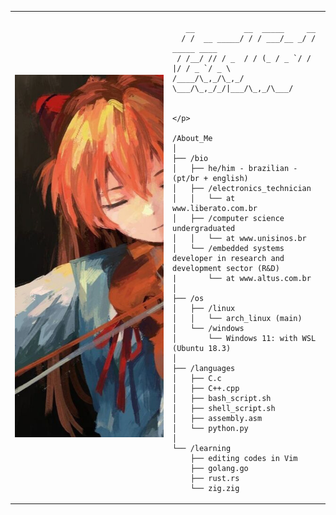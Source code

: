 <table>
  <tr>
    <td style="width: 50%;">
       <img src="https://github.com/RafaelVVolkmer/RafaelVVolkmer/blob/main/image.jpg" alt="Asuka" style="width: 200%; border: none;"/>
    </td>
    <td style="width: 50%; vertical-align: top;">
      <p style="font-family: monospace; font-size: 16px;">
       
    
       __           __  _____     __             
      / /  __ _____/ / / ___/__ _/ /  _____ ____ 
     / /__/ // / _  / / (_ / _ `/ / |/ / _ `/ _ \
    /____/\_,_/\_,_/  \___/\_,_/_/|___/\_,_/\___/
                                            

    </p>

    /About_Me
    │
    ├── /bio
    │   ├── he/him - brazilian - (pt/br + english)
    │   ├── /electronics_technician
    │   │   └── at www.liberato.com.br
    │   ├── /computer science undergraduated
    │   │   └── at www.unisinos.br
    │   └── /embedded systems developer in research and development sector (R&D)
    |       └── at www.altus.com.br
    │
    ├── /os
    │   ├── /linux
    │   │   └── arch_linux (main)
    │   └── /windows
    │       └── Windows 11: with WSL (Ubuntu 18.3)
    │
    ├── /languages
    │   ├── C.c
    │   ├── C++.cpp
    │   ├── bash_script.sh
    │   ├── shell_script.sh
    │   ├── assembly.asm
    │   └── python.py
    │
    └── /learning
        ├── editing codes in Vim
        ├── golang.go
        ├── rust.rs
        └── zig.zig
        
  </tr>
</table>
